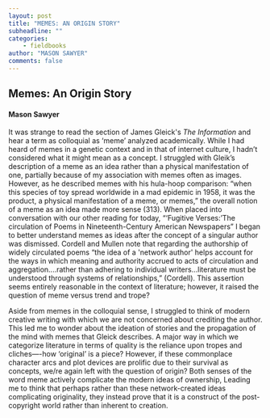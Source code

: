 ```yaml
---
layout: post
title: "MEMES: AN ORIGIN STORY"
subheadline: ""
categories:
    - fieldbooks
author: "MASON SAWYER"
comments: false
---
```

## Memes: An Origin Story
#### Mason Sawyer
It was strange to read the section of James Gleick's _The Information_ and hear a term as colloquial as ‘meme’ analyzed academically. While I had heard of memes in a genetic context and in that of internet culture, I hadn’t considered what it might mean as a concept. I struggled with Gleik’s description of a meme as an idea rather than a physical manifestation of one, partially because of my association with memes often as images. However, as he described memes with his hula-hoop comparison: “when this species of toy spread worldwide in a mad epidemic in 1958, it was the product, a physical manifestation of a meme, or memes,” the overall notion of a meme as an idea made more sense (313). When placed into conversation with our other reading for today, “‘Fugitive Verses:’The circulation of Poems in Nineteenth-Century American Newspapers” I began to better understand memes as ideas after the concept of a singular author was dismissed. Cordell and Mullen note that regarding the authorship of widely circulated poems “the idea of a 'network author' helps account for the ways in which meaning and authority accrued to acts of circulation and aggregation....rather than adhering to individual writers...literature must be understood through systems of relationships,” (Cordell). This assertion seems entirely reasonable in the context of literature; however, it raised the question of meme versus trend and trope? 

Aside from memes in the colloquial sense, I struggled to think of modern creative writing with which we are not concerned about crediting the author. This led me to wonder about the ideation of stories and the propagation of the mind with memes that Gleick describes. A major way in which we categorize literature in terms of quality is the reliance upon tropes and cliches—-how ‘original’ is a piece? However, if these commonplace character arcs and plot devices are prolific due to their survival as concepts, we/re again left with the question of origin? Both senses of the word meme actively complicate the modern ideas of ownership, Leading me to think that perhaps rather than these network-created ideas complicating originality, they instead prove that it is a construct of the post-copyright world rather than inherent to creation.
